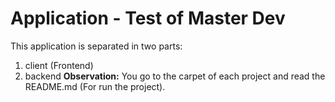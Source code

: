 # Application - Test of Master Dev
This application is separated in two parts:
1. client (Frontend)
2. backend
**Observation:** You go to the carpet of each project and read the README.md (For run the project).